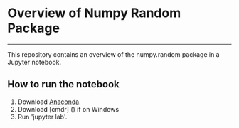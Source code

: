 # Overview of Numpy Random Package

***

This repository contains an overview of the numpy.random package in a Jupyter notebook.

## How to run the notebook

1. Download [Anaconda]().
2. Download [cmdr] () if on Windows
3. Run 'jupyter lab'.

